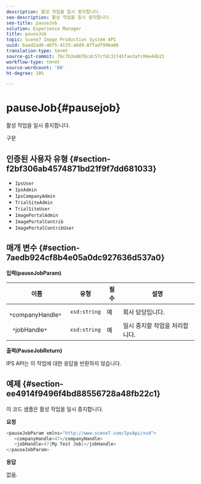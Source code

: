 ```yaml
---
description: 활성 작업을 일시 중지합니다.
seo-description: 활성 작업을 일시 중지합니다.
seo-title: pauseJob
solution: Experience Manager
title: pauseJob
topic: Scene7 Image Production System API
uuid: baad2ad6-46f5-4133-a6d9-8ffadf990a06
translation-type: tm+mt
source-git-commit: 7bc7b3a86fbcdc57cfdc31745fae3afc06e44b15
workflow-type: tm+mt
source-wordcount: '66'
ht-degree: 18%

---
```



# pauseJob{#pausejob}

활성 작업을 일시 중지합니다.

구문

## 인증된 사용자 유형 {#section-f2bf306ab4574871bd21f9f7dd681033}

* `IpsUser`
* `IpsAdmin`
* `IpsCompanyAdmin`
* `TrialSiteAdmin`
* `TrialSiteUser`
* `ImagePortalAdmin`
* `ImagePortalContrib`
* `ImagePortalContribUser`

## 매개 변수 {#section-7aedb924cf8b4e05a0dc927636d537a0}

**입력(pauseJobParam)**

| 이름 | 유형 | 필수 | 설명 |
|---|---|---|---|
| ` *`companyHandle`*` | `xsd:string` | 예 | 회사 담당입니다. |
| ` *`jobHandle`*` | `xsd:string` | 예 | 일시 중지할 작업을 처리합니다. |

**출력(PauseJobReturn)**

IPS API는 이 작업에 대한 응답을 반환하지 않습니다.

## 예제 {#section-ee4914f9496f4bd88556728a48fb22c1}

이 코드 샘플은 활성 작업을 일시 중지합니다.

**요청**

```java
<pauseJobParam xmlns="http://www.scene7.com/IpsApi/xsd">
   <companyHandle>47</companyHandle>
   <jobHandle>47|My Test Job|</jobHandle>
</pauseJobParam>
```

**응답**

없음.
